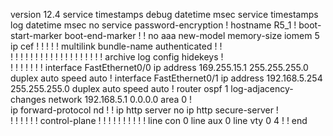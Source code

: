 version 12.4
service timestamps debug datetime msec
service timestamps log datetime msec
no service password-encryption
!
hostname R5_1
!
boot-start-marker
boot-end-marker
!
!
no aaa new-model
memory-size iomem 5
ip cef
!
!
!
!
!
multilink bundle-name authenticated
!
!         
!
!
!
!
!
!
!
!
!
!
!
!
!
!
!
!
!
!
!
archive
 log config
  hidekeys
!         
!
!
!
!
!
!
!
interface FastEthernet0/0
 ip address 169.255.15.1 255.255.255.0
 duplex auto
 speed auto
!
interface FastEthernet0/1
 ip address 192.168.5.254 255.255.255.0
 duplex auto
 speed auto
!
router ospf 1
 log-adjacency-changes
  network 192.168.5.1 0.0.0.0 area 0
!  
ip forward-protocol nd
!
!
ip http server
no ip http secure-server
!         
!
!
!
!
!
!
control-plane
!
!
!
!
!
!
!
!
!
!
line con 0
line aux 0
line vty 0 4
!
!
end